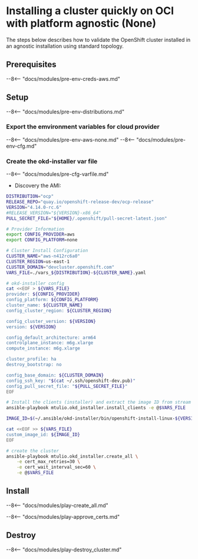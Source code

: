 # Installing a cluster quickly on OCI with platform agnostic (None)

The steps below describes how to validate the OpenShift cluster installed
in an agnostic installation using standard topology.

## Prerequisites

--8<-- "docs/modules/pre-env-creds-aws.md"

## Setup

--8<-- "docs/modules/pre-env-distributions.md"

### Export the emvironment variables for cloud provider

--8<-- "docs/modules/pre-env-aws-none.md"
--8<-- "docs/modules/pre-env-cfg.md"

### Create the okd-installer var file

--8<-- "docs/modules/pre-cfg-varfile.md"

- Discovery the AMI:

```bash
DISTRIBUTION="ocp"
RELEASE_REPO="quay.io/openshift-release-dev/ocp-release"
VERSION="4.14.0-rc.6"
#RELEASE_VERSION="${VERSION}-x86_64"
PULL_SECRET_FILE="${HOME}/.openshift/pull-secret-latest.json"

# Provider Information
export CONFIG_PROVIDER=aws
export CONFIG_PLATFORM=none

# Cluster Install Configuration
CLUSTER_NAME="aws-n412rc6a0"
CLUSTER_REGION=us-east-1
CLUSTER_DOMAIN="devcluster.openshift.com"
VARS_FILE=./vars_${DISTRIBUTION}-${CLUSTER_NAME}.yaml

# okd-installer config
cat <<EOF > ${VARS_FILE}
provider: ${CONFIG_PROVIDER}
config_platform: ${CONFIG_PLATFORM}
cluster_name: ${CLUSTER_NAME}
config_cluster_region: ${CLUSTER_REGION}

config_cluster_version: ${VERSION}
version: ${VERSION}

config_default_architecture: arm64
controlplane_instance: m6g.xlarge
compute_instance: m6g.xlarge

cluster_profile: ha
destroy_bootstrap: no

config_base_domain: ${CLUSTER_DOMAIN}
config_ssh_key: "$(cat ~/.ssh/openshift-dev.pub)"
config_pull_secret_file: "${PULL_SECRET_FILE}"
EOF

# Install the clients (installer) and extract the image ID from stream information.
ansible-playbook mtulio.okd_installer.install_clients -e @$VARS_FILE

IMAGE_ID=$(~/.ansible/okd-installer/bin/openshift-install-linux-${VERSION} coreos print-stream-json | jq -r ".architectures[\"aarch64\"].images.aws.regions[\"$CLUSTER_REGION\"].image")

cat <<EOF >> ${VARS_FILE}
custom_image_id: ${IMAGE_ID}
EOF

# create the cluster
ansible-playbook mtulio.okd_installer.create_all \
    -e cert_max_retries=30 \
    -e cert_wait_interval_sec=60 \
    -e @$VARS_FILE
```

## Install

--8<-- "docs/modules/play-create_all.md"

--8<-- "docs/modules/play-approve_certs.md"

## Destroy

--8<-- "docs/modules/play-destroy_cluster.md"
